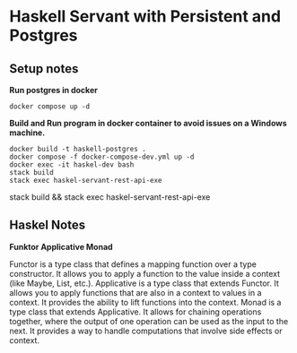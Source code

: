 # Haskell Servant with Persistent and Postgres

## Setup notes

**Run postgres in docker**

```
docker compose up -d
```

**Build and Run program in docker container to avoid issues on a Windows machine.**

```
docker build -t haskell-postgres .
docker compose -f docker-compose-dev.yml up -d
docker exec -it haskel-dev bash
stack build
stack exec haskel-servant-rest-api-exe
```

stack build && stack exec haskel-servant-rest-api-exe

## Haskel Notes

**Funktor Applicative Monad**

Functor is a type class that defines a mapping function over a type constructor. It allows you to apply a function to the value inside a context (like Maybe, List, etc.).
Applicative is a type class that extends Functor. It allows you to apply functions that are also in a context to values in a context. It provides the ability to lift functions into the context.
Monad is a type class that extends Applicative. It allows for chaining operations together, where the output of one operation can be used as the input to the next. It provides a way to handle computations that involve side effects or context.
